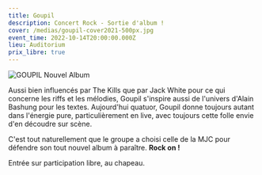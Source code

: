 ```yaml
---
title: Goupil
description: Concert Rock - Sortie d'album !
cover: /medias/goupil-cover2021-500px.jpg
event_time: 2022-10-14T20:00:00.000Z
lieu: Auditorium
prix_libre: true
---
```

![GOUPIL Nouvel Album](/medias/goupil-cover2021-500px.jpg)

Aussi bien influencés par The Kills que par Jack White pour ce qui concerne les riffs et les mélodies, Goupil s'inspire aussi de l'univers d'Alain Bashung pour les textes. Aujourd'hui quatuor, Goupil donne toujours autant dans l'énergie pure, particulièrement en live, avec toujours cette folle envie d'en découdre sur scène.

C'est tout naturellement que le groupe a choisi celle de la MJC pour défendre son tout nouvel album à paraître.
**Rock on !**

Entrée sur participation libre, au chapeau.